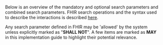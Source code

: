 Below is an overview of the mandatory and optional search parameters and combined search parameters. FHIR search operations and the syntax used to describe the interactions is described <a href="http://hl7.org/fhir/R4/search.html">here</a>.

Any search parameter defined in FHIR may be 'allowed' by the system unless explicitly marked as "**SHALL NOT**". A few items are marked as **MAY** in this implementation guide to highlight their potential relevance.